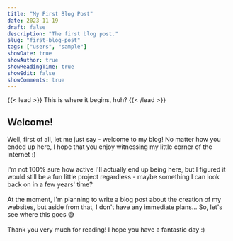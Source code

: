 ```yaml
---
title: "My First Blog Post"
date: 2023-11-19
draft: false
description: "The first blog post."
slug: "first-blog-post"
tags: ["users", "sample"]
showDate: true
showAuthor: true
showReadingTime: true
showEdit: false
showComments: true
---
```


{{< lead >}}
This is where it begins, huh?
{{< /lead >}}

## Welcome!
Well, first of all, let me just say - welcome to my blog! No matter how you ended up here, I hope that you enjoy witnessing my little corner of the internet :)
<br></br>
I'm not 100% sure how active I'll actually end up being here, but I figured it would still be a fun little project regardless - maybe something I can look back on in a few years' time?
<br></br>
At the moment, I'm planning to write a blog post about the creation of my websites, but aside from that, I don't have any immediate plans... So, let's see where this goes 😅
<br></br>
Thank you very much for reading! I hope you have a fantastic day :)